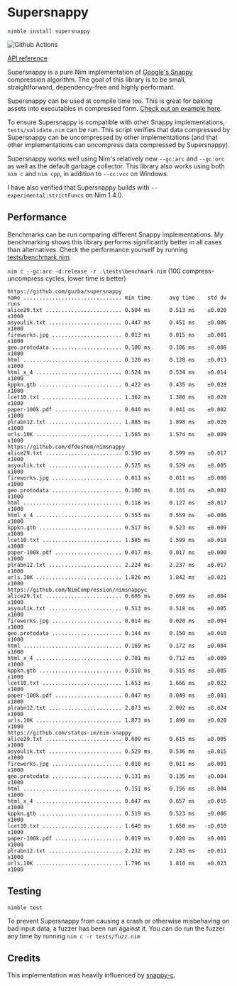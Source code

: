 # Supersnappy

`nimble install supersnappy`

![Github Actions](https://github.com/guzba/supersnappy/workflows/Github%20Actions/badge.svg)

[API reference](https://guzba.github.io/supersnappy/)

Supersnappy is a pure Nim implementation of [Google's Snappy](https://github.com/google/snappy) compression algorithm. The goal of this library is to be small, straightforward, dependency-free and highly performant.

Supersnappy can be used at compile time too. This is great for baking assets into executables in compressed form. [Check out an example here](https://github.com/guzba/supersnappy/blob/master/examples/compiletime.nim).

To ensure Supersnappy is compatible with other Snappy implementations, `tests/validate.nim` can be run. This script verifies that data compressed by Supersnappy can be uncompressed by other implementations (and that other implementations can uncompress data compressed by Supersnappy).

Supersnappy works well using Nim's relatively new `--gc:arc` and `--gc:orc` as well as the default garbage collector. This library also works using both `nim c` and `nim cpp`, in addition to `--cc:vcc` on Windows.

I have also verified that Supersnappy builds with `--experimental:strictFuncs` on Nim 1.4.0.

## Performance

Benchmarks can be run comparing different Snappy implementations. My benchmarking shows this library performs significantly better in all cases than alternatives. Check the performance yourself by running [tests/benchmark.nim](https://github.com/guzba/supersnappy/blob/master/tests/benchmark.nim).

`nim c --gc:arc -d:release -r .\tests\benchmark.nim` (100 compress-uncompress cycles, lower time is better)

```
https://github.com/guzba/supersnappy
name ............................... min time      avg time    std dv   runs
alice29.txt ........................ 0.504 ms      0.513 ms    ±0.020  x1000
asyoulik.txt ....................... 0.447 ms      0.451 ms    ±0.006  x1000
fireworks.jpg ...................... 0.013 ms      0.015 ms    ±0.001  x1000
geo.protodata ...................... 0.100 ms      0.106 ms    ±0.008  x1000
html ............................... 0.120 ms      0.128 ms    ±0.013  x1000
html_x_4 ........................... 0.524 ms      0.534 ms    ±0.014  x1000
kppkn.gtb .......................... 0.422 ms      0.435 ms    ±0.028  x1000
lcet10.txt ......................... 1.362 ms      1.380 ms    ±0.028  x1000
paper-100k.pdf ..................... 0.040 ms      0.041 ms    ±0.002  x1000
plrabn12.txt ....................... 1.885 ms      1.898 ms    ±0.020  x1000
urls.10K ........................... 1.565 ms      1.574 ms    ±0.009  x1000
https://github.com/dfdeshom/nimsnappy
alice29.txt ........................ 0.590 ms      0.599 ms    ±0.017  x1000
asyoulik.txt ....................... 0.525 ms      0.529 ms    ±0.005  x1000
fireworks.jpg ...................... 0.011 ms      0.011 ms    ±0.000  x1000
geo.protodata ...................... 0.100 ms      0.101 ms    ±0.002  x1000
html ............................... 0.118 ms      0.127 ms    ±0.017  x1000
html_x_4 ........................... 0.553 ms      0.559 ms    ±0.006  x1000
kppkn.gtb .......................... 0.517 ms      0.523 ms    ±0.009  x1000
lcet10.txt ......................... 1.585 ms      1.599 ms    ±0.018  x1000
paper-100k.pdf ..................... 0.017 ms      0.017 ms    ±0.000  x1000
plrabn12.txt ....................... 2.224 ms      2.237 ms    ±0.017  x1000
urls.10K ........................... 1.826 ms      1.842 ms    ±0.021  x1000
https://github.com/NimCompression/nimsnappyc
alice29.txt ........................ 0.605 ms      0.609 ms    ±0.004  x1000
asyoulik.txt ....................... 0.513 ms      0.518 ms    ±0.005  x1000
fireworks.jpg ...................... 0.014 ms      0.020 ms    ±0.004  x1000
geo.protodata ...................... 0.144 ms      0.150 ms    ±0.010  x1000
html ............................... 0.169 ms      0.172 ms    ±0.004  x1000
html_x_4 ........................... 0.701 ms      0.712 ms    ±0.009  x1000
kppkn.gtb .......................... 0.510 ms      0.515 ms    ±0.005  x1000
lcet10.txt ......................... 1.653 ms      1.666 ms    ±0.022  x1000
paper-100k.pdf ..................... 0.047 ms      0.049 ms    ±0.003  x1000
plrabn12.txt ....................... 2.073 ms      2.092 ms    ±0.024  x1000
urls.10K ........................... 1.873 ms      1.899 ms    ±0.028  x1000
https://github.com/status-im/nim-snappy
alice29.txt ........................ 0.609 ms      0.615 ms    ±0.005  x1000
asyoulik.txt ....................... 0.529 ms      0.536 ms    ±0.015  x1000
fireworks.jpg ...................... 0.010 ms      0.011 ms    ±0.001  x1000
geo.protodata ...................... 0.131 ms      0.135 ms    ±0.004  x1000
html ............................... 0.151 ms      0.156 ms    ±0.004  x1000
html_x_4 ........................... 0.647 ms      0.657 ms    ±0.016  x1000
kppkn.gtb .......................... 0.519 ms      0.523 ms    ±0.006  x1000
lcet10.txt ......................... 1.640 ms      1.650 ms    ±0.010  x1000
paper-100k.pdf ..................... 0.019 ms      0.020 ms    ±0.001  x1000
plrabn12.txt ....................... 2.232 ms      2.243 ms    ±0.011  x1000
urls.10K ........................... 1.796 ms      1.810 ms    ±0.023  x1000
```

## Testing
`nimble test`

To prevent Supersnappy from causing a crash or otherwise misbehaving on bad input data, a fuzzer has been run against it. You can do run the fuzzer any time by running `nim c -r tests/fuzz.nim`

## Credits

This implementation was heavily influenced by [snappy-c](https://github.com/andikleen/snappy-c).
